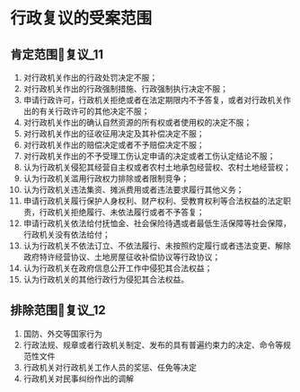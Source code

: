 # 行政复议的受案范围

## 肯定范围🚪复议_11

1. 对行政机关作出的行政处罚决定不服；
2. 对行政机关作出的行政强制措施、行政强制执行决定不服；
3. 申请行政许可，行政机关拒绝或者在法定期限内不予答复，或者对行政机关作出的有关行政许可的其他决定不服；
4. 对行政机关作出的确认自然资源的所有权或者使用权的决定不服；
5. 对行政机关作出的征收征用决定及其补偿决定不服；
6. 对行政机关作出的赔偿决定或者不予赔偿决定不服；
7. 对行政机关作出的不予受理工伤认定申请的决定或者工伤认定结论不服；
8. 认为行政机关侵犯其经营自主权或者农村土地承包经营权、农村土地经营权；
9. 认为行政机关滥用行政权力排除或者限制竞争；
10. 认为行政机关违法集资、摊派费用或者违法要求履行其他义务；
11. 申请行政机关履行保护人身权利、财产权利、受教育权利等合法权益的法定职责，行政机关拒绝履行、未依法履行或者不予答复；
12. 申请行政机关依法给付抚恤金、社会保险待遇或者最低生活保障等社会保障，行政机关没有依法给付；
13. 认为行政机关不依法订立、不依法履行、未按照约定履行或者违法变更、解除政府特许经营协议、土地房屋征收补偿协议等行政协议；
14. 认为行政机关在政府信息公开工作中侵犯其合法权益；
15. 认为行政机关的其他行政行为侵犯其合法权益。

## 排除范围🚪复议_12

1. 国防、外交等国家行为
2. 行政法规、规章或者行政机关制定、发布的具有普遍约束力的决定、命令等规范性文件
3. 行政机关对行政机关工作人员的奖惩、任免等决定
4. 行政机关对民事纠纷作出的调解
